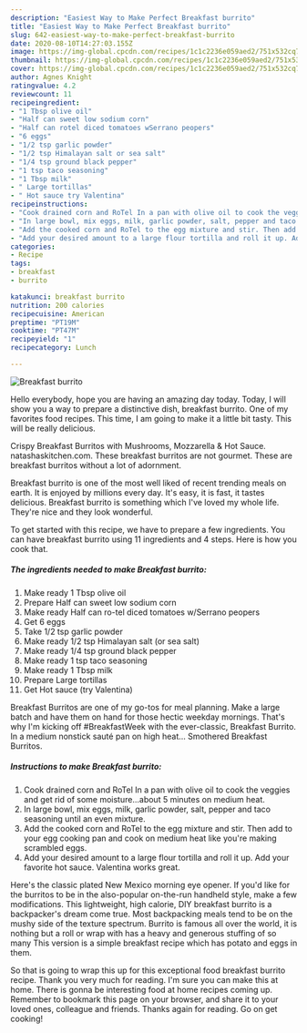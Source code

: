 ```yaml
---
description: "Easiest Way to Make Perfect Breakfast burrito"
title: "Easiest Way to Make Perfect Breakfast burrito"
slug: 642-easiest-way-to-make-perfect-breakfast-burrito
date: 2020-08-10T14:27:03.155Z
image: https://img-global.cpcdn.com/recipes/1c1c2236e059aed2/751x532cq70/breakfast-burrito-recipe-main-photo.jpg
thumbnail: https://img-global.cpcdn.com/recipes/1c1c2236e059aed2/751x532cq70/breakfast-burrito-recipe-main-photo.jpg
cover: https://img-global.cpcdn.com/recipes/1c1c2236e059aed2/751x532cq70/breakfast-burrito-recipe-main-photo.jpg
author: Agnes Knight
ratingvalue: 4.2
reviewcount: 11
recipeingredient:
- "1 Tbsp olive oil"
- "Half can sweet low sodium corn"
- "Half can rotel diced tomatoes wSerrano peopers"
- "6 eggs"
- "1/2 tsp garlic powder"
- "1/2 tsp Himalayan salt or sea salt"
- "1/4 tsp ground black pepper"
- "1 tsp taco seasoning"
- "1 Tbsp milk"
- " Large tortillas"
- " Hot sauce try Valentina"
recipeinstructions:
- "Cook drained corn and RoTel In a pan with olive oil to cook the veggies and get rid of some moisture...about 5 minutes on medium heat."
- "In large bowl, mix eggs, milk, garlic powder, salt, pepper and taco seasoning until an even mixture."
- "Add the cooked corn and RoTel to the egg mixture and stir. Then add to your egg cooking pan and cook on medium heat like you&#39;re making scrambled eggs."
- "Add your desired amount to a large flour tortilla and roll it up. Add your favorite hot sauce. Valentina works great."
categories:
- Recipe
tags:
- breakfast
- burrito

katakunci: breakfast burrito 
nutrition: 200 calories
recipecuisine: American
preptime: "PT19M"
cooktime: "PT47M"
recipeyield: "1"
recipecategory: Lunch

---
```



![Breakfast burrito](https://img-global.cpcdn.com/recipes/1c1c2236e059aed2/751x532cq70/breakfast-burrito-recipe-main-photo.jpg)

Hello everybody, hope you are having an amazing day today. Today, I will show you a way to prepare a distinctive dish, breakfast burrito. One of my favorites food recipes. This time, I am going to make it a little bit tasty. This will be really delicious.

Crispy Breakfast Burritos with Mushrooms, Mozzarella &amp; Hot Sauce. natashaskitchen.com. These breakfast burritos are not gourmet. These are breakfast burritos without a lot of adornment.

Breakfast burrito is one of the most well liked of recent trending meals on earth. It is enjoyed by millions every day. It's easy, it is fast, it tastes delicious. Breakfast burrito is something which I've loved my whole life. They're nice and they look wonderful.


To get started with this recipe, we have to prepare a few ingredients. You can have breakfast burrito using 11 ingredients and 4 steps. Here is how you cook that.

<!--inarticleads1-->

##### The ingredients needed to make Breakfast burrito:

1. Make ready 1 Tbsp olive oil
1. Prepare Half can sweet low sodium corn
1. Make ready Half can ro-tel diced tomatoes w/Serrano peopers
1. Get 6 eggs
1. Take 1/2 tsp garlic powder
1. Make ready 1/2 tsp Himalayan salt (or sea salt)
1. Make ready 1/4 tsp ground black pepper
1. Make ready 1 tsp taco seasoning
1. Make ready 1 Tbsp milk
1. Prepare  Large tortillas
1. Get  Hot sauce (try Valentina)


Breakfast Burritos are one of my go-tos for meal planning. Make a large batch and have them on hand for those hectic weekday mornings. That&#39;s why I&#39;m kicking off #BreakfastWeek with the ever-classic, Breakfast Burrito. In a medium nonstick sauté pan on high heat… Smothered Breakfast Burritos. 

<!--inarticleads2-->

##### Instructions to make Breakfast burrito:

1. Cook drained corn and RoTel In a pan with olive oil to cook the veggies and get rid of some moisture...about 5 minutes on medium heat.
1. In large bowl, mix eggs, milk, garlic powder, salt, pepper and taco seasoning until an even mixture.
1. Add the cooked corn and RoTel to the egg mixture and stir. Then add to your egg cooking pan and cook on medium heat like you&#39;re making scrambled eggs.
1. Add your desired amount to a large flour tortilla and roll it up. Add your favorite hot sauce. Valentina works great.


Here&#39;s the classic plated New Mexico morning eye opener. If you&#39;d like for the burritos to be in the also-popular on-the-run handheld style, make a few modifications. This lightweight, high calorie, DIY breakfast burrito is a backpacker&#39;s dream come true. Most backpacking meals tend to be on the mushy side of the texture spectrum. Burrito is famous all over the world, it is nothing but a roll or wrap with has a heavy and generous stuffing of so many This version is a simple breakfast recipe which has potato and eggs in them. 

So that is going to wrap this up for this exceptional food breakfast burrito recipe. Thank you very much for reading. I'm sure you can make this at home. There is gonna be interesting food at home recipes coming up. Remember to bookmark this page on your browser, and share it to your loved ones, colleague and friends. Thanks again for reading. Go on get cooking!
